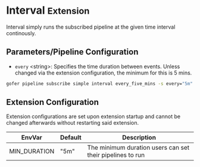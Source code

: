 # Interval <small>Extension</small>

Interval simply runs the subscribed pipeline at the given time interval continously.

## Parameters/Pipeline Configuration

- `every` \<string\>: Specifies the time duration between events. Unless changed via the extension configuration, the minimum for this is 5 mins.

```bash
gofer pipeline subscribe simple interval every_five_mins -s every="5m"
```

## Extension Configuration

Extension configurations are set upon extension startup and cannot be changed afterwards without restarting said extension.

| EnvVar       | Default | Description                                               |
| ------------ | ------- | --------------------------------------------------------- |
| MIN_DURATION | "5m"    | The minimum duration users can set their pipelines to run |
